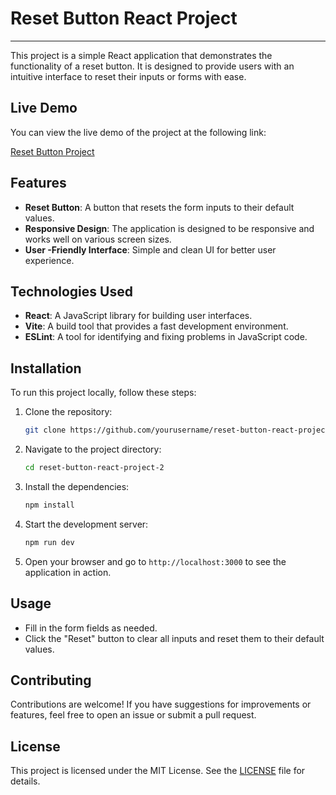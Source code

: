 # Reset Button React Project

---

This project is a simple React application that demonstrates the functionality of a reset button. It is designed to provide users with an intuitive interface to reset their inputs or forms with ease.

## Live Demo

You can view the live demo of the project at the following link:

[Reset Button Project](https://reset-button-react-project-2.vercel.app/)

## Features

- **Reset Button**: A button that resets the form inputs to their default values.
- **Responsive Design**: The application is designed to be responsive and works well on various screen sizes.
- **User -Friendly Interface**: Simple and clean UI for better user experience.

## Technologies Used

- **React**: A JavaScript library for building user interfaces.
- **Vite**: A build tool that provides a fast development environment.
- **ESLint**: A tool for identifying and fixing problems in JavaScript code.

## Installation

To run this project locally, follow these steps:

1. Clone the repository:
   ```bash
   git clone https://github.com/yourusername/reset-button-react-project-2.git
   ```

2. Navigate to the project directory:
   ```bash
   cd reset-button-react-project-2
   ```

3. Install the dependencies:
   ```bash
   npm install
   ```

4. Start the development server:
   ```bash
   npm run dev
   ```

5. Open your browser and go to `http://localhost:3000` to see the application in action.

## Usage

- Fill in the form fields as needed.
- Click the "Reset" button to clear all inputs and reset them to their default values.

## Contributing

Contributions are welcome! If you have suggestions for improvements or features, feel free to open an issue or submit a pull request.

## License

This project is licensed under the MIT License. See the [LICENSE](LICENSE) file for details.
